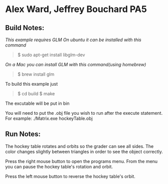 Alex Ward, Jeffrey Bouchard PA5
========================================


Build Notes:
---------------------

*This example requires GLM*
*On ubuntu it can be installed with this command*

>$ sudo apt-get install libglm-dev

*On a Mac you can install GLM with this command(using homebrew)*
>$ brew install glm

To build this example just 

>$ cd build
>$ make

The excutable will be put in bin

You will need to put the .obj file you wish to run after the execute statement. 
For example: ./Matrix.exe hockeyTable.obj


Run Notes:
------------------------------

The hockey table rotates and orbits so the grader can see all sides. The color changes slightly between triangles in order to see the object correctly. 

Press the right mouse button to open the programs menu. From the menu you can pause the hockey table's rotation and orbit.


Press the left mouse button to reverse the hockey table's orbit.
